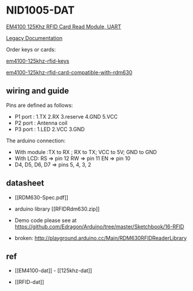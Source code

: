 
# NID1005-DAT


[EM4100 125Khz RFID Card Read Module, UART](https://www.electrodragon.com/product/125khz-em4100-rfid-card-read-module-rdm630-uart-output-arduino-shield/)

[Legacy Documentation](https://w.electrodragon.com/w/RDM6300)


Order keys or cards: 

[em4100-125khz-rfid-keys](https://www.electrodragon.com/product/em4100-125khz-rfid-keys/)



[em4100-125khz-rfid-card-compatible-with-rdm630](https://www.electrodragon.com/product/em4100-125khz-rfid-card-compatible-with-rdm630/)

## wiring and guide 

Pins are defined as follows:

* P1 port : 1.TX 2.RX 3.reserve 4.GND 5.VCC<br />
* P2 port : Antenna coil<br />
* P3 port : 1.LED 2.VCC 3.GND<br />
 
The arduino connection:<br />

* With module :TX to RX ; RX to TX; VCC to 5V; GND to GND<br />
* With LCD: RS => pin 12   RW => pin 11  EN => pin 10<br />
* D4, D5, D6, D7 => pins 5, 4, 3, 2<br />



## datasheet 

- [[RDM630-Spec.pdf]]
- arduino library [[RFIDRdm630.zip]]
- Demo code please see at https://github.com/Edragon/Arduino/tree/master/Sketchbook/16-RFID

- broken: http://playground.arduino.cc/Main/RDM630RFIDReaderLibrary



## ref 

- [[EM4100-dat]] - [[125khz-dat]]

- [[RFID-dat]]